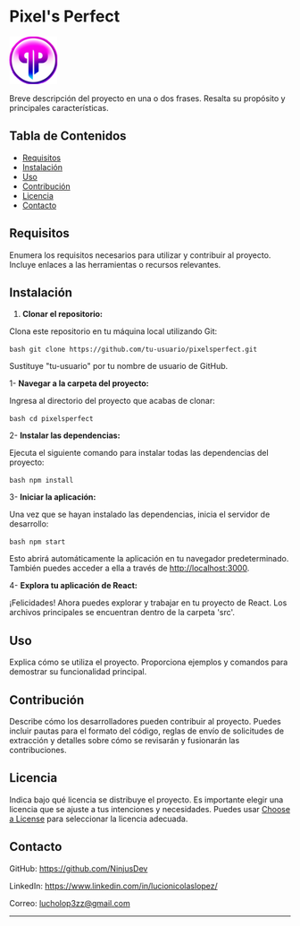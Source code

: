 # Pixel's Perfect

![Logo del Proyecto](./src/assets/img/logoPixelV1.png)

Breve descripción del proyecto en una o dos frases. Resalta su propósito y principales características.

## Tabla de Contenidos

- [Requisitos](#requisitos)
- [Instalación](#instalación)
- [Uso](#uso)
- [Contribución](#contribución)
- [Licencia](#licencia)
- [Contacto](#contacto)

## Requisitos

Enumera los requisitos necesarios para utilizar y contribuir al proyecto. Incluye enlaces a las herramientas o recursos relevantes.

## Instalación

1. **Clonar el repositorio:**

Clona este repositorio en tu máquina local utilizando Git:

```bash git clone https://github.com/tu-usuario/pixelsperfect.git```

Sustituye "tu-usuario" por tu nombre de usuario de GitHub.

1- **Navegar a la carpeta del proyecto:**

Ingresa al directorio del proyecto que acabas de clonar:

```bash cd pixelsperfect```

2- **Instalar las dependencias:**

Ejecuta el siguiente comando para instalar todas las dependencias del proyecto:

```bash npm install```

3- **Iniciar la aplicación:**

Una vez que se hayan instalado las dependencias, inicia el servidor de desarrollo:

```bash npm start```

Esto abrirá automáticamente la aplicación en tu navegador predeterminado. También puedes acceder a ella a través de <http://localhost:3000>.

4- **Explora tu aplicación de React:**

¡Felicidades! Ahora puedes explorar y trabajar en tu proyecto de React. Los archivos principales se encuentran dentro de la carpeta 'src'.

## Uso

Explica cómo se utiliza el proyecto. Proporciona ejemplos y comandos para demostrar su funcionalidad principal.

## Contribución

Describe cómo los desarrolladores pueden contribuir al proyecto. Puedes incluir pautas para el formato del código, reglas de envío de solicitudes de extracción y detalles sobre cómo se revisarán y fusionarán las contribuciones.

## Licencia

Indica bajo qué licencia se distribuye el proyecto. Es importante elegir una licencia que se ajuste a tus intenciones y necesidades. Puedes usar [Choose a License](https://choosealicense.com/) para seleccionar la licencia adecuada.

## Contacto

GitHub: <https://github.com/NinjusDev>

LinkedIn: <https://www.linkedin.com/in/lucionicolaslopez/>

Correo: <lucholop3zz@gmail.com>

---
